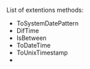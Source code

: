 ﻿List of extentions methods:


+ ToSystemDatePattern
+ DifTime
+ IsBetween
+ ToDateTime
+ ToUnixTimestamp
+ 